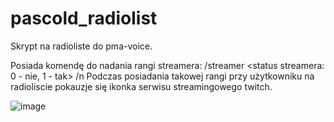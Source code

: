 # pascold_radiolist

Skrypt na radioliste do pma-voice.

Posiada komendę do nadania rangi streamera: /streamer <id> <status streamera: 0 - nie, 1 - tak> /n
Podczas posiadania takowej rangi przy użytkowniku na radioliscie pokauzje się ikonka serwisu streamingowego twitch.

![image](https://github.com/Pascold/pascold_radiolist/assets/103317571/d7eb0998-7fdc-4c4f-8a48-6c34cde97154)
